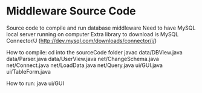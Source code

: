# Middleware Source Code
Source code to compile and run database middleware
Need to have MySQL local server running on computer
Extra library to download is MySQL Connector/J (http://dev.mysql.com/downloads/connector/j/)

How to compile:
cd into the sourceCode folder
javac data/DBView.java data/Parser.java data/UserView.java net/ChangeSchema.java net/Connect.java net/LoadData.java net/Query.java ui/GUI.java ui/TableForm.java

How to run:
java ui/GUI
